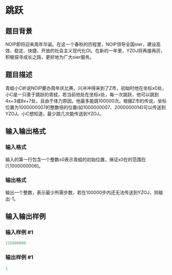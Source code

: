 # 跳跃

## 题目背景

NOIP即将迎来周年华诞。在这一个春秋的历程里，NOIP领导全国oier，建设高效、稳定、快捷、开放的社会主义现代化OI。在新的一年里，YZOJ将再接再厉，积极探寻成长之路，更好地为广大oier服务。

## 题目描述

青蛙小C听说NOIP要办周年庆比赛，兴冲冲得来到了Z市，初始时他在坐标x0处，小C是一只善于跳跃的青蛙，若当前他处在坐标x处，每一次跳跃，他可以跳到4x+3或8x+7处，且由于体力原因，他最多能跳100000次。根据Z市的传说，坐标位置为1000000007的整数倍的位置(如1000000007、2000000014)可以传送到YZOJ。小C想知道，最少跳几次能传送到YZOJ。

## 输入输出格式

### 输入格式

输入的第一行包含一个整数x0表示青蛙的初始位置，保证x0在的范围在[1,1000000006]。

### 输出格式

输出一个整数，表示最少所需步数，若在100000步内还无法传送到YZOJ，则输出-1。

## 输入输出样例

### 输入样例 #1

```cpp
125000000 
```


### 输出样例 #1

```cpp
1
```


